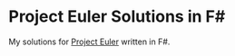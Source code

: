 # Project Euler Solutions in F#

My solutions for [Project Euler](https://projecteuler.net/) written in F#.